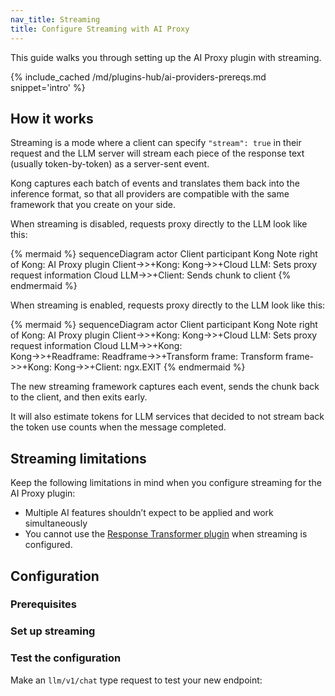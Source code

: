 ```yaml
---
nav_title: Streaming
title: Configure Streaming with AI Proxy
---
```


This guide walks you through setting up the AI Proxy plugin with streaming.

{% include_cached /md/plugins-hub/ai-providers-prereqs.md snippet='intro' %}

## How it works

Streaming is a mode where a client can specify `"stream": true` in their request and the LLM server will stream each piece of the response text (usually token-by-token) as a server-sent event.

Kong captures each batch of events and translates them back into the inference format, so that all providers are compatible with the same framework that you create on your side.

When streaming is disabled, requests proxy directly to the LLM look like this:

{% mermaid %}
sequenceDiagram
    actor Client
    participant Kong
    Note right of Kong: AI Proxy plugin
    Client->>+Kong: 
    Kong->>+Cloud LLM: Sets proxy request information
    Cloud LLM->>+Client: Sends chunk to client
{% endmermaid %}

When streaming is enabled, requests proxy directly to the LLM look like this:

{% mermaid %}
sequenceDiagram
    actor Client
    participant Kong
    Note right of Kong: AI Proxy plugin
    Client->>+Kong: 
    Kong->>+Cloud LLM: Sets proxy request information
    Cloud LLM->>+Kong:  
    Kong->>+Readframe: 
    Readframe->>+Transform frame: 
    Transform frame->>+Kong: 
    Kong->>+Client: ngx.EXIT
{% endmermaid %}

The new streaming framework captures each event, sends the chunk back to the client, and then exits early. 

It will also estimate tokens for LLM services that decided to not stream back the token use counts when the message completed.

## Streaming limitations

Keep the following limitations in mind when you configure streaming for the AI Proxy plugin: 

* Multiple AI features shouldn’t expect to be applied and work simultaneously
* You cannot use the [Response Transformer plugin](/hub/kong-inc/response-transformer/) when streaming is configured.

## Configuration

### Prerequisites

### Set up streaming

### Test the configuration

Make an `llm/v1/chat` type request to test your new endpoint:


